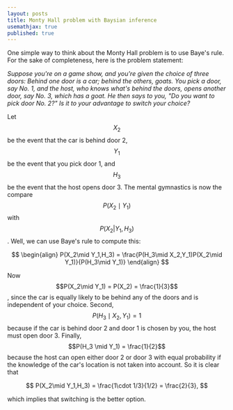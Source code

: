 ```yaml
---
layout: posts
title: Monty Hall problem with Baysian inference
usemathjax: true
published: true
---
```


One simple way to think about the Monty Hall problem is to use Baye's rule.
For the sake of completeness, here is the problem statement:

_Suppose you're on a game show, and you're given the choice of three doors: Behind one door is a car; behind the others, goats. You pick a door, say No. 1, and the host, who knows what's behind the doors, opens another door, say No. 3, which has a goat. He then says to you, "Do you want to pick door No. 2?" Is it to your advantage to switch your choice?_

Let $$X_2$$ be the event that the car is behind door 2, $$Y_1$$ be the event that you pick door 1, and $$H_3$$ be the event that the host opens door 3.
The mental gymnastics is now the compare $$P(X_2 \mid Y_1)$$ with $$P(X_2|Y_1,H_3)$$.
Well, we can use Baye's rule to compute this:

$$
\begin{align}
P(X_2\mid Y_1,H_3) = \frac{P(H_3\mid X_2,Y_1)P(X_2\mid Y_1)}{P(H_3\mid Y_1)}
\end{align}
$$

Now $$P(X_2\mid Y_1) = P(X_2) = \frac{1}{3}$$, since the car is equally likely to be behind any of the doors and is independent of your choice.
Second, $$P(H_3 \mid X_2, Y_1) = 1$$ because if the car is behind door 2 and door 1 is chosen by you, the host must open door 3.
Finally, $$P(H_3 \mid Y_1) = \frac{1}{2}$$ because the host can open either door 2 or door 3 with equal probability if the knowledge of the car's location is not taken into account.
So it is clear that 

$$
P(X_2\mid Y_1,H_3) = \frac{1\cdot 1/3}{1/2} = \frac{2}{3},
$$

which implies that switching is the better option.
